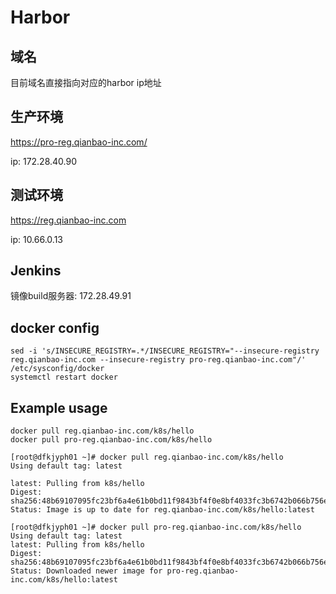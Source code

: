 # Harbor

## 域名
目前域名直接指向对应的harbor ip地址

## 生产环境

https://pro-reg.qianbao-inc.com/

ip: 172.28.40.90

## 测试环境

https://reg.qianbao-inc.com

ip: 10.66.0.13

## Jenkins

镜像build服务器: 172.28.49.91

## docker config

```
sed -i 's/INSECURE_REGISTRY=.*/INSECURE_REGISTRY="--insecure-registry reg.qianbao-inc.com --insecure-registry pro-reg.qianbao-inc.com"/' /etc/sysconfig/docker
systemctl restart docker
```

## Example usage

```
docker pull reg.qianbao-inc.com/k8s/hello
docker pull pro-reg.qianbao-inc.com/k8s/hello
```

```
[root@dfkjyph01 ~]# docker pull reg.qianbao-inc.com/k8s/hello
Using default tag: latest

latest: Pulling from k8s/hello
Digest: sha256:48b69107095fc23bf6a4e61b0bd11f9843bf4f0e8bf4033fc3b6742b066b756e
Status: Image is up to date for reg.qianbao-inc.com/k8s/hello:latest

[root@dfkjyph01 ~]# docker pull pro-reg.qianbao-inc.com/k8s/hello
Using default tag: latest
latest: Pulling from k8s/hello
Digest: sha256:48b69107095fc23bf6a4e61b0bd11f9843bf4f0e8bf4033fc3b6742b066b756e
Status: Downloaded newer image for pro-reg.qianbao-inc.com/k8s/hello:latest
```
